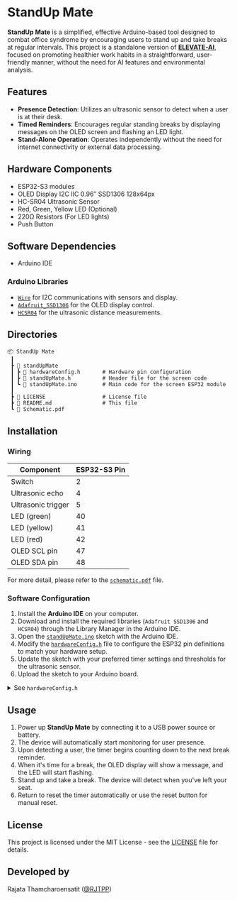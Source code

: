 # StandUp Mate

**StandUp Mate** is a simplified, effective Arduino-based tool designed to combat office syndrome by encouraging users to stand up and take breaks at regular intervals. This project is a standalone version of [**ELEVATE-AI**](https://github.com/RJTPP/ELEVATE-AI), focused on promoting healthier work habits in a straightforward, user-friendly manner, without the need for AI features and environmental analysis.

## Features

- **Presence Detection**: Utilizes an ultrasonic sensor to detect when a user is at their desk.
- **Timed Reminders**: Encourages regular standing breaks by displaying messages on the OLED screen and flashing an LED light.
- **Stand-Alone Operation**: Operates independently without the need for internet connectivity or external data processing.

## Hardware Components

- ESP32-S3 modules
- OLED Display I2C IIC 0.96″ SSD1306 128x64px
- HC-SR04 Ultrasonic Sensor
- Red, Green, Yellow LED (Optional)
- 220Ω Resistors (For LED lights)
- Push Button

## Software Dependencies

- Arduino IDE

### Arduino Libraries

- [`Wire`](https://www.arduino.cc/reference/en/language/functions/communication/wire/) for I2C communications with sensors and display.
- [`Adafruit_SSD1306`](https://github.com/adafruit/Adafruit_SSD1306) for the OLED display control.
- [`HCSR04`](https://github.com/gamegine/HCSR04-ultrasonic-sensor-lib) for the ultrasonic distance measurements.

## Directories
```
📦 StandUp Mate
 ┃
 ┣ 📂 standUpMate
 ┃ ┣ 📜 hardwareConfig.h       # Hardware pin configuration
 ┃ ┣ 📜 standUpMate.h          # Header file for the screen code
 ┃ ┗ 📜 standUpMate.ino        # Main code for the screen ESP32 module
 ┃
 ┣ 📜 LICENSE                  # License file
 ┣ 📜 README.md                # This file
 ┗ 📜 Schematic.pdf
```

## Installation

### Wiring


| Component          | ESP32-S3 Pin |
| ------------------ | ------------ |
| Switch             | 2            |
| Ultrasonic echo    | 4            |
| Ultrasonic trigger | 5            |
| LED (green)        | 40           |
| LED (yellow)       | 41           |
| LED (red)          | 42           |
| OLED SCL pin       | 47           |
| OLED SDA pin       | 48           |

For more detail, please refer to the [`schematic.pdf`](/schematic.pdf) file.

### Software Configuration

1. Install the **Arduino IDE** on your computer.
2. Download and install the required libraries (`Adafruit SSD1306` and `HCSR04`) through the Library Manager in the Arduino IDE.
3. Open the [`standUpMate.ino`](/standUpMate/standUpMate.ino) sketch with the Arduino IDE.
4. Modify the [`hardwareConfig.h`](/standUpMate/hardwareConfig.h) file to configure the ESP32 pin definitions to match your hardware setup.
5. Update the sketch with your preferred timer settings and thresholds for the ultrasonic sensor.
6. Upload the sketch to your Arduino board.

<details>

<summary>See <code>hardwareConfig.h</code></summary>

<br>

```c
// hardwareConfig.h

#define SCREEN_WIDTH    128
#define SCREEN_HEIGHT   64
#define REFRESH_DELAY   16

#define OLED_SCL_PIN    47
#define OLED_SDA_PIN    48

#define US_ECHO_PIN     4
#define US_TRIGGER_PIN  5

#define LED_RED_PIN     42
#define LED_YELLOW_PIN  41
#define LED_GREEN_PIN   40
#define SWITCH_PIN      2
```

</details>

## Usage

1. Power up **StandUp Mate** by connecting it to a USB power source or battery.
2. The device will automatically start monitoring for user presence.
3. Upon detecting a user, the timer begins counting down to the next break reminder.
4. When it's time for a break, the OLED display will show a message, and the LED will start flashing.
5. Stand up and take a break. The device will detect when you've left your seat.
6. Return to reset the timer automatically or use the reset button for manual reset.


## License

This project is licensed under the MIT License - see the [LICENSE](/LICENSE) file for details.

## Developed by

Rajata Thamcharoensatit ([@RJTPP](https://github.com/RJTPP))
